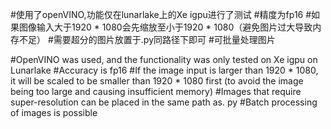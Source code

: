 #使用了openVINO,功能仅在lunarlake上的Xe igpu进行了测试
#精度为fp16
#如果图像输入大于1920 * 1080会先缩放至小于1920 * 1080（避免图片过大导致内存不足）
#需要超分的图片放置于.py同路径下即可
#可批量处理图片


#OpenVINO was used, and the functionality was only tested on Xe igpu on Lunarlake
#Accuracy is fp16
#If the image input is larger than 1920 * 1080, it will be scaled to be smaller than 1920 * 1080 first (to avoid the image being too large and causing insufficient memory)
#Images that require super-resolution can be placed in the same path as. py
#Batch processing of images is possible
